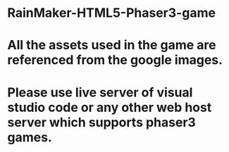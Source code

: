 # RainMaker-HTML5-Phaser3-game
# All the assets used in the game are referenced from the google images.
# Please use live server of visual studio code or any other web host server which supports phaser3 games.
